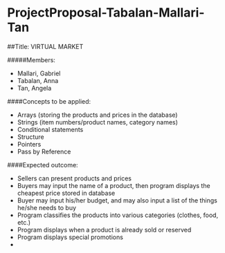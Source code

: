 # ProjectProposal-Tabalan-Mallari-Tan
##Title: VIRTUAL MARKET

#####Members: 
* Mallari, Gabriel
* Tabalan, Anna
* Tan, Angela


####Concepts to be applied:
* Arrays (storing the products and prices in the database)
* Strings (item numbers/product names, category names)
* Conditional statements
* Structure
* Pointers
* Pass by Reference

####Expected outcome:
* Sellers can present products and prices 
* Buyers may input the name of a product, then program displays the cheapest price stored in database
* Buyer may input his/her budget, and may also input a list of the things he/she needs to buy
* Program classifies the products into various categories (clothes, food, etc.)
* Program displays when a product is already sold or reserved
* Program displays special promotions
* 
